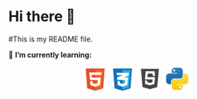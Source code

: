 # Hi there 👋
#This is my README file.  



<i></i>
<b></b>
🌱 **I’m currently learning:**

<p align="center">
   
   
  
   <img src="html.svg" alt="html" width="50">
   <img src="css.svg" alt="css" width="50">
   <img src="js2.svg" alt="javaScript" width="50">
   
   <img src="python.svg" alt="python" width="50">
   
   
   
</p>




<!--
**Eidanas/Eidanas** is a ✨ _special_ ✨ repository because its `README.md` (this file) appears on your GitHub profile.

Here are some ideas to get you started:

- 🔭 I’m currently working on ...
- 🌱 I’m currently learning ...
- 👯 I’m looking to collaborate on ...
- 🤔 I’m looking for help with ...
- 💬 Ask me about ...
- 📫 How to reach me: ...
- 😄 Pronouns: ...
- ⚡ Fun fact: ...
-->
